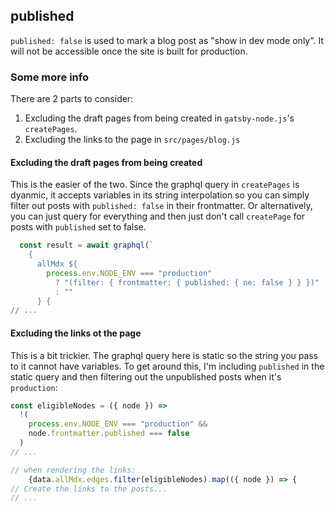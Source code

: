 ## published

`published: false` is used to mark a blog post as "show in dev mode only". It will not be accessible once the site is built for production.

### Some more info

There are 2 parts to consider:

1. Excluding the draft pages from being created in `gatsby-node.js`'s `createPages`.
1. Excluding the links to the page in `src/pages/blog.js`

#### Excluding the draft pages from being created

This is the easier of the two. Since the graphql query in `createPages` is dyanmic, it accepts variables in its string interpolation so you can simply filter out posts with `published: false` in their frontmatter. Or alternatively, you can just query for everything and then just don't call `createPage` for posts with `published` set to false.

```js
  const result = await graphql(`
    {
      allMdx ${
        process.env.NODE_ENV === "production"
          ? "(filter: { frontmatter: { published: { ne: false } } })"
          : ""
      } {
// ...
```

#### Excluding the links ot the page

This is a bit trickier. The graphql query here is static so the string you pass to it cannot have variables. To get around this, I'm including `published` in the static query and then filtering out the unpublished posts when it's `production`:

```js
const eligibleNodes = ({ node }) =>
  !(
    process.env.NODE_ENV === "production" &&
    node.frontmatter.published === false
  )
// ...

// when rendering the links:
    {data.allMdx.edges.filter(eligibleNodes).map(({ node }) => {
// Create the links to the posts...
// ...
```
